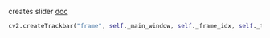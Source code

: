 creates slider
[doc](https://www.opencv.org.cn/opencvdoc/2.3.2/html/modules/highgui/doc/user_interface.html#createtrackbar)

```python
cv2.createTrackbar("frame", self._main_window, self._frame_idx, self._total_frames, lambda frame_num: self.display_frame(frame_num))
```